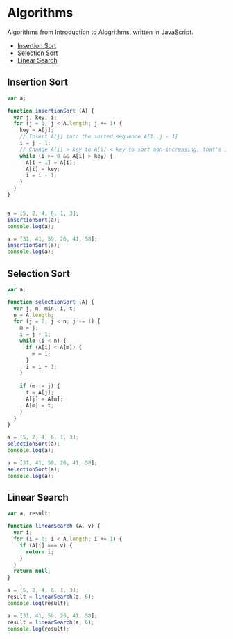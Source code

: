 Algorithms
================================================================================

Algorithms from Introduction to Alogrithms, written in JavaScript.

* [Insertion Sort](#insertion-sort)
* [Selection Sort](#selection-sort)
* [Linear Search](#linear-search)

Insertion Sort
--------------------------------------------------------------------------------

```javascript
var a;

function insertionSort (A) {
  var j, key, i;
  for (j = 1; j < A.length; j += 1) {
    key = A[j];
    // Insert A[j] into the sorted sequence A[1..j - 1]
    i = j - 1;
    // Change A[i] > key to A[i] < key to sort non-increasing, that's it.
    while (i >= 0 && A[i] > key) {
      A[i + 1] = A[i];
      A[i] = key;
      i = i - 1;
    }
  }
}


a = [5, 2, 4, 6, 1, 3];
insertionSort(a);
console.log(a);

a = [31, 41, 59, 26, 41, 58];
insertionSort(a);
console.log(a);
```

Selection Sort
--------------------------------------------------------------------------------

```javascript
var a;

function selectionSort (A) {
  var j, n, min, i, t;
  n = A.length;
  for (j = 0; j < n; j += 1) {
    m = j;
    i = j + 1;
    while (i < n) {
      if (A[i] < A[m]) {
        m = i;
      }
      i = i + 1;
    }
    
    if (m != j) {
      t = A[j];
      A[j] = A[m];
      A[m] = t;
    }
  }
}

a = [5, 2, 4, 6, 1, 3];
selectionSort(a);
console.log(a);

a = [31, 41, 59, 26, 41, 58];
selectionSort(a);
console.log(a);
```

Linear Search
--------------------------------------------------------------------------------

```javascript
var a, result;

function linearSearch (A, v) {
  var i;
  for (i = 0; i < A.length; i += 1) {
    if (A[i] === v) {
      return i;  
    }
  }
  return null;
}

a = [5, 2, 4, 6, 1, 3];
result = linearSearch(a, 6);
console.log(result);

a = [31, 41, 59, 26, 41, 58];
result = linearSearch(a, 6);
console.log(result);
```
